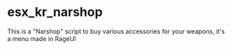 # esx_kr_narshop
This is a "Narshop" script to buy various accessories for your weapons, it's a menu made in RageUI

